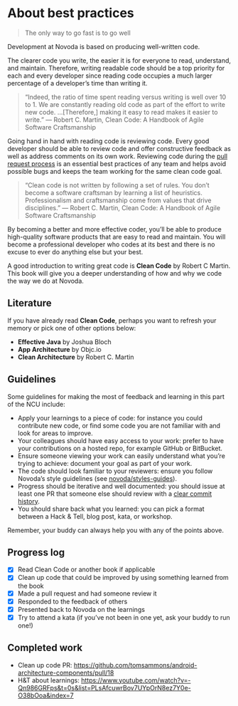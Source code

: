 # About best practices
> The only way to go fast is to go well

Development at Novoda is based on producing well-written code. 

The clearer code you write, the easier it is for everyone to read, understand, and maintain. Therefore, writing readable code should be a top priority for each and every developer since reading code occupies a much larger percentage of a developer’s time than writing it.

> “Indeed, the ratio of time spent reading versus writing is well over 10 to 1. We are constantly reading old code as part of the effort to write new code. ...[Therefore,] making it easy to read makes it easier to write.”
― Robert C. Martin, Clean Code: A Handbook of Agile Software Craftsmanship

Going hand in hand with reading code is reviewing code. Every good developer should be able to review code and offer constructive feedback as well as address comments on its own work. Reviewing code during the [pull request process](https://blog.github.com/2015-01-21-how-to-write-the-perfect-pull-request/) is an essential best practices of any team and helps avoid possible bugs and keeps the team working for the same clean code goal. 

> “Clean code is not written by following a set of rules. You don’t become a software craftsman by learning a list of heuristics. Professionalism and craftsmanship come from values that drive disciplines.”
― Robert C. Martin, Clean Code: A Handbook of Agile Software Craftsmanship

By becoming a better and more effective coder, you’ll be able  to produce  high-quality software products that are easy to read and maintain. You will become a professional developer who codes at its best and there is no excuse to ever do anything else but your best.  

A good introduction to writing great code is **Clean Code** by Robert C Martin. This book will give you a deeper understanding of how and why we code the way we do at Novoda.

## Literature

If you have already read **Clean Code**, perhaps you want to refresh your memory or pick one of other options below:

* **Effective Java** by Joshua Bloch
* **App Architecture** by Objc.io
* **Clean Architecture** by Robert C. Martin


## Guidelines

Some guidelines for making the most of feedback and learning in this part of the NCU include: 

* Apply your learnings to a piece of code: for instance you could contribute new code, or find some code  you are not familiar with and look for areas to improve.
* Your colleagues should have easy access to your work: prefer to have your contributions on a hosted repo, for example GitHub or BitBucket. 
* Ensure someone viewing your work can easily understand what you’re trying to achieve: document your goal as part of your work.
* The code should look familiar to your reviewers: ensure you follow Novoda’s style guidelines (see [novoda/styles-guides](https://github.com/novoda/novoda/tree/master/style-guides)).
* Progress should be iterative and well documented: you should issue at least one PR that someone else should review with a [clear commit history](https://chris.beams.io/posts/git-commit/).
* You should share back what you learned: you can pick a format between a Hack & Tell, blog post, kata, or workshop.

Remember, your buddy can always help you with any of the points above.

## Progress log

- [x] Read Clean Code or another book if applicable
- [x] Clean up code that could be improved by using something learned from the book
- [x] Made a pull request and had someone review it
- [x] Responded to the feedback of others
- [x] Presented back to Novoda on the learnings
- [x] Try to attend a kata (if you’ve not been in one yet, ask your buddy to run one!)

## Completed work

- Clean up code PR: https://github.com/tomsammons/android-architecture-components/pull/18
- H&T about learnings: https://www.youtube.com/watch?v=-Qn986GRFps&t=0s&list=PLsAfcuwrBov7UYpOrN8ez7Y0e-O38bOoa&index=7



